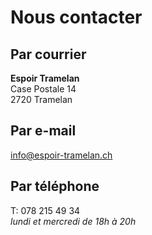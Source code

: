 # Nous contacter

## Par courrier

**Espoir Tramelan**<br/>
Case Postale 14<br/>
2720 Tramelan

## Par e-mail

[info@espoir-tramelan.ch](mailto:info@espoir-tramelan.ch)

## Par téléphone

T: 078 215 49 34<br/>
_lundi et mercredi de 18h à 20h_